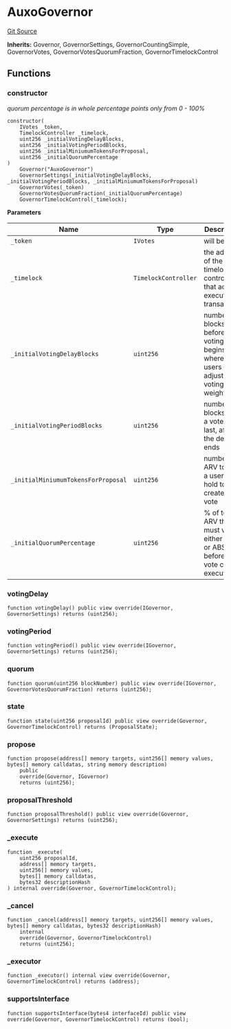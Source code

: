 # AuxoGovernor
[Git Source](https://github.com/jordaniza/auxo-governance/blob/a1f69a902e4549a031b707b4f353e1bf999b68f6/src/modules/governance/Governor.sol)

**Inherits:**
Governor, GovernorSettings, GovernorCountingSimple, GovernorVotes, GovernorVotesQuorumFraction, GovernorTimelockControl


## Functions
### constructor

*quorum percentage is in whole percentage points only from 0 - 100%*


```solidity
constructor(
    IVotes _token,
    TimelockController _timelock,
    uint256 _initialVotingDelayBlocks,
    uint256 _initialVotingPeriodBlocks,
    uint256 _initialMiniumumTokensForProposal,
    uint256 _initialQuorumPercentage
)
    Governor("AuxoGovernor")
    GovernorSettings(_initialVotingDelayBlocks, _initialVotingPeriodBlocks, _initialMiniumumTokensForProposal)
    GovernorVotes(_token)
    GovernorVotesQuorumFraction(_initialQuorumPercentage)
    GovernorTimelockControl(_timelock);
```
**Parameters**

|Name|Type|Description|
|----|----|-----------|
|`_token`|`IVotes`|will be ARV|
|`_timelock`|`TimelockController`|the address of the timelock controller that actually executes transactions|
|`_initialVotingDelayBlocks`|`uint256`|number of blocks before voting begins - where users can adjust voting weights|
|`_initialVotingPeriodBlocks`|`uint256`|number of blocks that a vote will last, after the delay ends|
|`_initialMiniumumTokensForProposal`|`uint256`|number of ARV tokens a user must hold to create a vote|
|`_initialQuorumPercentage`|`uint256`|% of total ARV that must vote either FOR or ABSTAIN before a vote can be executed|


### votingDelay


```solidity
function votingDelay() public view override(IGovernor, GovernorSettings) returns (uint256);
```

### votingPeriod


```solidity
function votingPeriod() public view override(IGovernor, GovernorSettings) returns (uint256);
```

### quorum


```solidity
function quorum(uint256 blockNumber) public view override(IGovernor, GovernorVotesQuorumFraction) returns (uint256);
```

### state


```solidity
function state(uint256 proposalId) public view override(Governor, GovernorTimelockControl) returns (ProposalState);
```

### propose


```solidity
function propose(address[] memory targets, uint256[] memory values, bytes[] memory calldatas, string memory description)
    public
    override(Governor, IGovernor)
    returns (uint256);
```

### proposalThreshold


```solidity
function proposalThreshold() public view override(Governor, GovernorSettings) returns (uint256);
```

### _execute


```solidity
function _execute(
    uint256 proposalId,
    address[] memory targets,
    uint256[] memory values,
    bytes[] memory calldatas,
    bytes32 descriptionHash
) internal override(Governor, GovernorTimelockControl);
```

### _cancel


```solidity
function _cancel(address[] memory targets, uint256[] memory values, bytes[] memory calldatas, bytes32 descriptionHash)
    internal
    override(Governor, GovernorTimelockControl)
    returns (uint256);
```

### _executor


```solidity
function _executor() internal view override(Governor, GovernorTimelockControl) returns (address);
```

### supportsInterface


```solidity
function supportsInterface(bytes4 interfaceId) public view override(Governor, GovernorTimelockControl) returns (bool);
```

